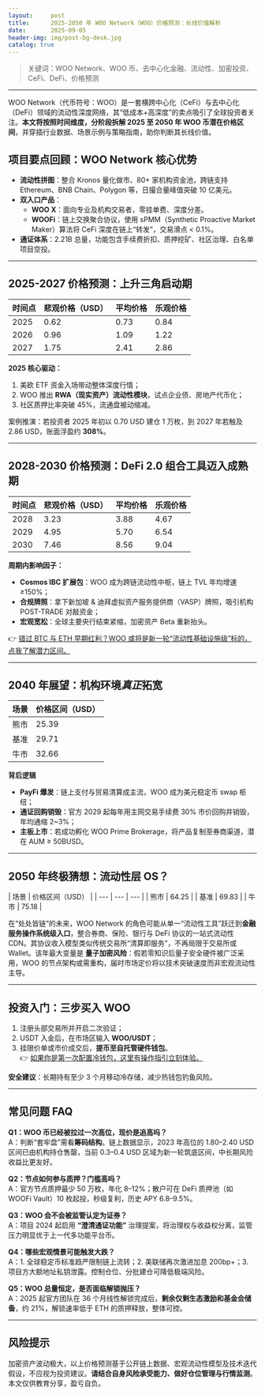 ```yaml
---
layout:     post
title:      2025-2050 年 WOO Network（WOO）价格预测：长线价值解析
date:       2025-09-05
header-img: img/post-bg-desk.jpg
catalog: true
---
```


> 关键词：WOO Network、WOO 币、去中心化金融、流动性、加密投资、CeFi、DeFi、价格预测

---

WOO Network（代币符号：WOO）是一套横跨中心化（CeFi）与去中心化（DeFi）领域的流动性深度网络，其“低成本+高深度”的卖点吸引了全球投资者关注。**本文将按照时间维度，分阶段拆解 2025 至 2050 年 WOO 币潜在价格区间**，并穿插行业数据、场景示例与策略指南，助你判断其长线价值。

## 项目要点回顾：WOO Network 核心优势

- **流动性拼图**：整合 Kronos 量化做市、80+ 家机构资金池，跨链支持 Ethereum、BNB Chain、Polygon 等，日撮合量峰值突破 10 亿美元。
- **双入口产品**：  
  - **WOO X**：面向专业及机构交易者，零挂单费、深度分差。  
  - **WOOFi**：链上交换聚合协议，使用 sPMM（Synthetic Proactive Market Maker）算法将 CeFi 深度在链上“转发”，交易滑点 < 0.1%。
- **通证体系**：2.21B 总量，功能包含手续费折扣、质押挖矿、社区治理、白名单项目空投。

---

## 2025-2027 价格预测：上升三角启动期

| 时间点 | 悲观价格（USD） | 平均价格 | 乐观价格 |
| --- | --- | --- | --- |
| 2025 | 0.62 | 0.73 | 0.84 |
| 2026 | 0.96 | 1.09 | 1.22 |
| 2027 | 1.75 | 2.41 | 2.86 |

**2025 核心驱动：**
1. 美欧 ETF 资金入场带动整体深度行情；  
2. WOO 推出 **RWA（现实资产）流动性模块**，试点企业债、房地产代币化；  
3. 社区质押比率突破 45%，流通盘被动缩减。

案例推演：若投资者 2025 年初以 0.70 USD 建仓 1 万枚，到 2027 年若触及 2.86 USD，账面浮盈约 **308%**。

---

## 2028-2030 价格预测：DeFi 2.0 组合工具迈入成熟期

| 时间点 | 悲观价格（USD） | 平均价格 | 乐观价格 |
| --- | --- | --- | --- |
| 2028 | 3.23 | 3.88 | 4.67 |
| 2029 | 4.95 | 5.70 | 6.54 |
| 2030 | 7.46 | 8.56 | 9.04 |

**周期内影响因子：**  
- **Cosmos IBC 扩展包**：WOO 成为跨链流动性中枢，链上 TVL 年均增速≥150%；  
- **合规牌照**：拿下新加坡 & 迪拜虚拟资产服务提供商（VASP）牌照，吸引机构 POST-TRADE 对敲资金；  
- **宏观宽松**：全球主要央行结束紧缩，加密资产 Beta 重新抬头。

👉 [错过 BTC 与 ETH 早期红利？WOO 或将是新一轮“流动性基础设施级”标的，点我了解潜力区间。](https://okxdog.com/)

---

## 2040 年展望：机构环境*真正*拓宽

| 场景 | 价格区间（USD） |
| --- | --- |
| 熊市 | 25.39 |
| 基准 | 29.71 |
| 牛市 | 32.66 |

**背后逻辑**  
- **PayFi 爆发**：链上支付与贸易清算成主流，WOO 成为美元稳定币 swap 枢纽；  
- **通证回购销毁**：官方 2029 起每年用主网交易手续费 30% 市价回购并销毁，年均通缩 2~3%；  
- **主板上市**：若成功孵化 WOO Prime Brokerage，将产品复制至券商渠道，潜在 AUM ≥ 50BUSD。

---

## 2050 年终极猜想：流动性层 OS？

| 场景 | 价格区间（USD） |
| --- | --- | --- |
| 熊市 | 64.25 |
| 基准 | 69.83 |
| 牛市 | 75.18 |

在“处处皆链”的未来，WOO Network 的角色可能从单一“流动性工具”跃迁到**金融服务操作系统级入口**，整合券商、保险、银行与 DeFi 协议的一站式流动性 CDN。其协议收入模型类似传统交易所“清算即服务”，不再局限于交易所或 Wallet。该年最大变量是 **量子加密风险**：假若零知识后量子安全硬件被广泛采用，WOO 的节点架构或需重构，届时市场定价将以技术突破速度而非宏观流动性主导。

---

## 投资入门：三步买入 WOO

1. 注册头部交易所并开启二次验证；  
2. USDT 入金后，在市场区输入 **WOO/USDT**；  
3. 挂限价单或市价成交后，**提币至自托管硬件钱包**。  
👉 [如果你是第一次配置冷钱包，这里有操作指引立刻体验。](https://okxdog.com/)

**安全建议**：长期持有至少 3 个月移动冷存储，减少热钱包钓鱼风险。

---

## 常见问题 FAQ

**Q1：WOO 币已经被拉过一次高位，现价是追高吗？**  
A：判断“套牢盘”需看**筹码结构**。链上数据显示，2023 年高位的 1.80–2.40 USD 区间已由机构持仓售罄，当前 0.3–0.4 USD 区域为新一轮筑底区间，中长期风险收益比更友好。

**Q2：节点如何参与质押？门槛高吗？**  
A：官方节点质押最少 50 万枚，年化 8–12%；散户可在 DeFi 质押池（如 WOOFi Vault）10 枚起投，秒级复利，历史 APY 6.8–9.5%。

**Q3：WOO 会不会被监管认定为证券？**  
A：项目 2024 起启用 **“澄清通证功能”** 治理提案，将治理权与收益权分离，监管压力明显优于上一代多功能平台币。

**Q4：哪些宏观情景可能触发大跌？**  
A：1. 全球稳定币标准趋严限制链上流转；2. 美联储再次激进加息 200bp+；3. 项目方大额地址私钥泄露。控制仓位、分批建仓可降低极端风险。

**Q5：WOO 总量恒定，是否面临解锁抛压？**  
A：2025 起官方团队在 36 个月线性解锁完成后，**剩余仅剩生态激励和基金会储备**，约 21%，解锁速率低于 ETH 的质押释放，整体可控。

---

## 风险提示

加密资产波动极大，以上价格预测基于公开链上数据、宏观流动性模型及技术迭代假设，不应视为投资建议。**请结合自身风险承受能力、做好仓位管理与行情监测**。本文仅供教育分享，盈亏自负。